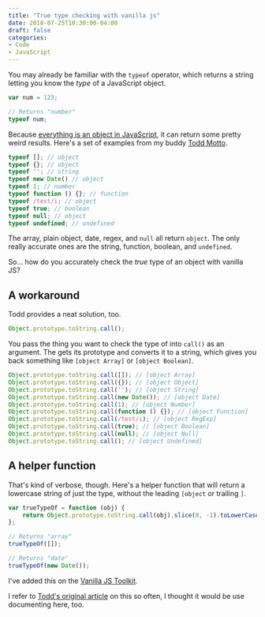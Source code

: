 ```yaml
---
title: "True type checking with vanilla js"
date: 2018-07-25T10:30:00-04:00
draft: false
categories:
- Code
- JavaScript
---
```


You may already be familiar with the `typeof` operator, which returns a string letting you know the *type* of a JavaScript object.

```js
var num = 123;

// Returns "number"
typeof num;
```

Because [everything is an object in JavaScript](/everything-is-an-object-in-javascript/), it can return some pretty weird results. Here's a set of examples from my buddy [Todd Motto](https://toddmotto.com/understanding-javascript-types-and-reliable-type-checking/).

```js
typeof []; // object
typeof {}; // object
typeof ''; // string
typeof new Date() // object
typeof 1; // number
typeof function () {}; // function
typeof /test/i; // object
typeof true; // boolean
typeof null; // object
typeof undefined; // undefined
```

The array, plain object, date, regex, and `null` all return `object`. The only really accurate ones are the string, function, boolean, and `undefined`.

So... how do you accurately check the *true* type of an object with vanilla JS?

## A workaround

Todd provides a neat solution, too.

```js
Object.prototype.toString.call();
```

You pass the thing you want to check the type of into `call()` as an argument. The gets its prototype and converts it to a string, which gives you back something like `[object Array]` or `[object Boolean]`.

```js
Object.prototype.toString.call([]); // [object Array]
Object.prototype.toString.call({}); // [object Object]
Object.prototype.toString.call(''); // [object String]
Object.prototype.toString.call(new Date()); // [object Date]
Object.prototype.toString.call(1); // [object Number]
Object.prototype.toString.call(function () {}); // [object Function]
Object.prototype.toString.call(/test/i); // [object RegExp]
Object.prototype.toString.call(true); // [object Boolean]
Object.prototype.toString.call(null); // [object Null]
Object.prototype.toString.call(); // [object Undefined]
```

## A helper function

That's kind of verbose, though. Here's a helper function that will return a lowercase string of just the type, without the leading `[object` or trailing `]`.

```js
var trueTypeOf = function (obj) {
	return Object.prototype.toString.call(obj).slice(8, -1).toLowerCase();
};

// Returns "array"
trueTypeOf([]);

// Returns "date"
trueTypeOf(new Date());
```

I've added this on the [Vanilla JS Toolkit](https://vanillajstoolkit.com/helpers/truetypeof/).

I refer to [Todd's original article](https://toddmotto.com/understanding-javascript-types-and-reliable-type-checking/) on this so often, I thought it would be use documenting here, too.